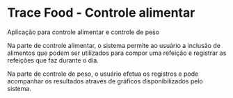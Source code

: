 # Trace Food - Controle alimentar

Aplicação para controle alimentar e controle de peso

Na parte de controle alimentar, o sistema permite ao usuário a inclusão de alimentos
que podem ser utilizados para compor uma refeição e registrar as refeições que faz durante o dia.

Na parte de controle de peso, o usuário efetua os registros e pode acompanhar os resultados
através de gráficos disponibilizados pelo sistema.